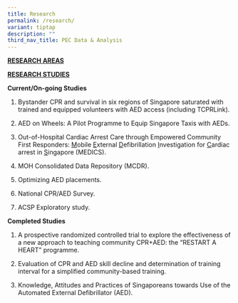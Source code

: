 ```yaml
---
title: Research
permalink: /research/
variant: tiptap
description: ""
third_nav_title: PEC Data & Analysis
---
```

<p><strong><u>RESEARCH AREAS</u></strong>
</p>
<p></p>
<p><strong><u>RESEARCH STUDIES</u></strong>
</p>
<p><strong>Current/On-going Studies</strong>
</p>
<ol data-tight="true" class="tight">
<li>
<p>Bystander CPR and survival in six regions of Singapore saturated with
trained and equipped volunteers with AED access (including TCPRLink).</p>
</li>
<li>
<p>AED on Wheels: A Pilot Programme to Equip Singapore Taxis with AEDs.</p>
</li>
<li>
<p>Out-of-Hospital Cardiac Arrest Care through Empowered Community First
Responders: <u>M</u>obile <u>E</u>xternal <u>D</u>efibrillation <u>I</u>nvestigation
for <u>C</u>ardiac arrest in <u>S</u>ingapore (MEDICS).</p>
</li>
<li>
<p>MOH Consolidated Data Repository (MCDR).</p>
</li>
<li>
<p>Optimizing AED placements.</p>
</li>
<li>
<p>National CPR/AED Survey.</p>
</li>
<li>
<p>ACSP Exploratory study.</p>
</li>
</ol>
<p><strong>Completed Studies</strong>
</p>
<ol data-tight="true" class="tight">
<li>
<p>A prospective randomized controlled trial to explore the effectiveness
of a new approach to teaching community CPR+AED: the “RESTART A HEART”
programme.</p>
</li>
<li>
<p>Evaluation of CPR and AED skill decline and determination of training
interval for a simplified community-based training.</p>
</li>
<li>
<p>Knowledge, Attitudes and Practices of Singaporeans towards Use of the
Automated External Defibrillator (AED).</p>
</li>
</ol>
<p></p>